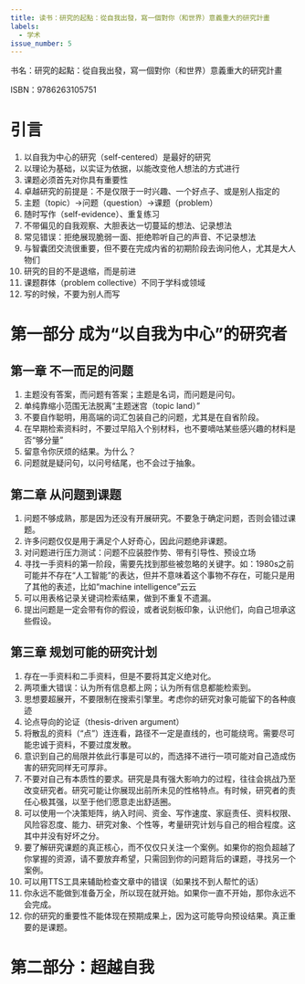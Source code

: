 ```yaml
---
title: 读书：研究的起點：從自我出發，寫一個對你（和世界）意義重大的研究計畫
labels:
  - 学术
issue_number: 5
---
```


书名：研究的起點：從自我出發，寫一個對你（和世界）意義重大的研究計畫

ISBN：9786263105751

# 引言
1. 以自我为中心的研究（self-centered）是最好的研究
2. 以理论为基础，以实证为依据，以能改变他人想法的方式进行
3. 课题必须首先对你具有重要性
4. 卓越研究的前提是：不是仅限于一时兴趣、一个好点子、或是别人指定的
5. 主题（topic）->问题（question）->课题（problem）
6. 随时写作（self-evidence）、重复练习
7. 不带偏见的自我观察、大胆表达一切蔓延的想法、记录想法
8. 常见错误：拒绝展现脆弱一面、拒绝聆听自己的声音、不记录想法
9. 与智囊团交流很重要，但不要在完成内省的初期阶段去询问他人，尤其是大人物们
10. 研究的目的不是退缩，而是前进
11. 课题群体（problem collective）不同于学科或领域
12. 写的时候，不要为别人而写

# 第一部分 成为“以自我为中心”的研究者
## 第一章 不一而足的问题
1. 主题没有答案，而问题有答案；主题是名词，而问题是问句。
2. 单纯靠缩小范围无法脱离“主题迷宫（topic land）”
3. 不要自作聪明，用高端的词汇包装自己的问题，尤其是在自省阶段。
4. 在早期检索资料时，不要过早陷入个别材料，也不要嘀咕某些感兴趣的材料是否“够分量”
5. 留意令你厌烦的结果。为什么？
6. 问题就是疑问句，以问号结尾，也不会过于抽象。

## 第二章 从问题到课题
1. 问题不够成熟，那是因为还没有开展研究。不要急于确定问题，否则会错过课题。
2. 许多问题仅仅是用于满足个人好奇心，因此问题绝非课题。
3. 对问题进行压力测试：问题不应装腔作势、带有引导性、预设立场
4. 寻找一手资料的第一阶段，需要先找到那些被忽略的关键字。如：1980s之前可能并不存在“人工智能”的表达，但并不意味着这个事物不存在，可能只是用了其他的表述，比如“machine intelligence”云云
5. 可以用表格记录关键词检索结果，做到不重复不遗漏。
6. 提出问题是一定会带有你的假设，或者说刻板印象，认识他们，向自己坦承这些假设。

## 第三章 规划可能的研究计划
1. 存在一手资料和二手资料，但是不要将其定义绝对化。
2. 两项重大错误：认为所有信息都上网；认为所有信息都能检索到。
3. 思想要超展开，不要限制在搜索引擎里。考虑你的研究对象可能留下的各种痕迹
4. 论点导向的论证（thesis-driven argument）
5. 将散乱的资料（“点”）连连看，路径不一定是直线的，也可能绕弯。需要尽可能忠诚于资料，不要过度发散。
6. 意识到自己的局限并依此行事是可以的，而选择不进行一项可能对自己造成伤害的研究同样无可厚非。
7. 不要对自己有本质性的要求。研究是具有强大影响力的过程，往往会挑战乃至改变研究者。研究可能让你展现出前所未见的性格特点。有时候，研究者的责任心极其强，以至于他们愿意走出舒适圈。
8. 可以使用一个决策矩阵，纳入时间、资金、写作速度、家庭责任、资料权限、风险容忍度、能力、研究对象、个性等，考量研究计划与自己的相合程度。这其中并没有好坏之分。
9. 要了解研究课题的真正核心，而不仅仅只关注一个案例。如果你的抱负超越了你掌握的资源，请不要放弃希望，只需回到你的问题背后的课题，寻找另一个案例。
10. 可以用TTS工具来辅助检查文章中的错误（如果找不到人帮忙的话）
11. 你永远不能做到准备万全，所以现在就开始。如果你一直不开始，那你永远不会完成。
12. 你的研究的重要性不能体现在预期成果上，因为这可能导向预设结果。真正重要的是课题。

# 第二部分：超越自我